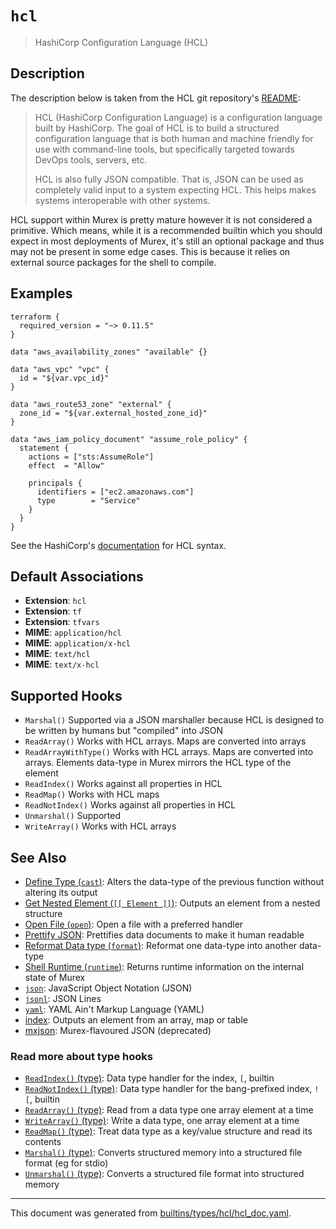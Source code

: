# `hcl`

> HashiCorp Configuration Language (HCL)

## Description

The description below is taken from the HCL git repository's [README](https://github.com/hashicorp/hcl):

> HCL (HashiCorp Configuration Language) is a configuration language built by
> HashiCorp. The goal of HCL is to build a structured configuration language
> that is both human and machine friendly for use with command-line tools, but
> specifically targeted towards DevOps tools, servers, etc.
>
> HCL is also fully JSON compatible. That is, JSON can be used as completely
> valid input to a system expecting HCL. This helps makes systems interoperable
> with other systems.

HCL support within Murex is pretty mature however it is not considered a
primitive. Which means, while it is a recommended builtin which you should
expect in most deployments of Murex, it's still an optional package and
thus may not be present in some edge cases. This is because it relies on
external source packages for the shell to compile.

## Examples

```
terraform {
  required_version = "~> 0.11.5"
}

data "aws_availability_zones" "available" {}

data "aws_vpc" "vpc" {
  id = "${var.vpc_id}"
}

data "aws_route53_zone" "external" {
  zone_id = "${var.external_hosted_zone_id}"
}

data "aws_iam_policy_document" "assume_role_policy" {
  statement {
    actions = ["sts:AssumeRole"]
    effect  = "Allow"

    principals {
      identifiers = ["ec2.amazonaws.com"]
      type        = "Service"
    }
  }
}
```

See the HashiCorp's [documentation](https://github.com/hashicorp/hcl) for HCL syntax.

## Default Associations

* **Extension**: `hcl`
* **Extension**: `tf`
* **Extension**: `tfvars`
* **MIME**: `application/hcl`
* **MIME**: `application/x-hcl`
* **MIME**: `text/hcl`
* **MIME**: `text/x-hcl`


## Supported Hooks

* `Marshal()`
    Supported via a JSON marshaller because HCL is designed to be written by humans but "compiled" into JSON
* `ReadArray()`
    Works with HCL arrays. Maps are converted into arrays
* `ReadArrayWithType()`
    Works with HCL arrays. Maps are converted into arrays. Elements data-type in Murex mirrors the HCL type of the element
* `ReadIndex()`
    Works against all properties in HCL
* `ReadMap()`
    Works with HCL maps
* `ReadNotIndex()`
    Works against all properties in HCL
* `Unmarshal()`
    Supported
* `WriteArray()`
    Works with HCL arrays

## See Also

* [Define Type (`cast`)](../commands/cast.md):
  Alters the data-type of the previous function without altering its output
* [Get Nested Element (`[[ Element ]]`)](../parser/element.md):
  Outputs an element from a nested structure
* [Open File (`open`)](../commands/open.md):
  Open a file with a preferred handler
* [Prettify JSON](../commands/pretty.md):
  Prettifies data documents to make it human readable
* [Reformat Data type (`format`)](../commands/format.md):
  Reformat one data-type into another data-type
* [Shell Runtime (`runtime`)](../commands/runtime.md):
  Returns runtime information on the internal state of Murex
* [`json`](../types/json.md):
  JavaScript Object Notation (JSON)
* [`jsonl`](../types/jsonl.md):
  JSON Lines
* [`yaml`](../types/yaml.md):
  YAML Ain't Markup Language (YAML)
* [index](../parser/item-index.md):
  Outputs an element from an array, map or table
* [mxjson](../types/mxjson.md):
  Murex-flavoured JSON (deprecated)

### Read more about type hooks

- [`ReadIndex()` (type)](../apis/ReadIndex.md): Data type handler for the index, `[`, builtin
- [`ReadNotIndex()` (type)](../apis/ReadNotIndex.md): Data type handler for the bang-prefixed index, `![`, builtin
- [`ReadArray()` (type)](../apis/ReadArray.md): Read from a data type one array element at a time
- [`WriteArray()` (type)](../apis/WriteArray.md): Write a data type, one array element at a time
- [`ReadMap()` (type)](../apis/ReadMap.md): Treat data type as a key/value structure and read its contents
- [`Marshal()` (type)](../apis/Marshal.md): Converts structured memory into a structured file format (eg for stdio)
- [`Unmarshal()` (type)](../apis/Unmarshal.md): Converts a structured file format into structured memory

<hr/>

This document was generated from [builtins/types/hcl/hcl_doc.yaml](https://github.com/lmorg/murex/blob/master/builtins/types/hcl/hcl_doc.yaml).